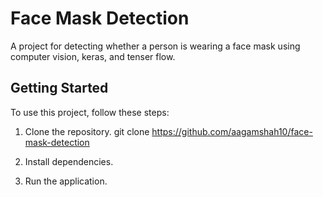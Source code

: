 # Face Mask Detection
A project for detecting whether a person is wearing a face mask using computer vision, keras, and tenser flow.

## Getting Started

To use this project, follow these steps:

1. Clone the repository.
   git clone https://github.com/aagamshah10/face-mask-detection

3. Install dependencies.
4. Run the application.
